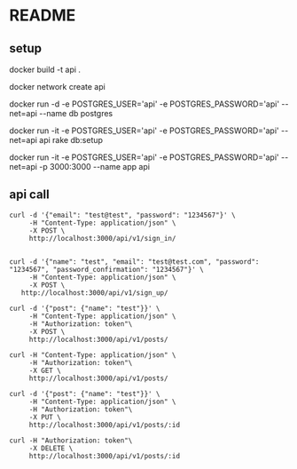 # README

## setup
docker build -t api .

docker network create api

docker run -d -e POSTGRES_USER='api' -e POSTGRES_PASSWORD='api' --net=api --name db postgres

docker run -it -e POSTGRES_USER='api' -e POSTGRES_PASSWORD='api' --net=api api rake db:setup

docker run -it -e POSTGRES_USER='api' -e POSTGRES_PASSWORD='api' --net=api -p 3000:3000 --name app api

## api call

```
curl -d '{"email": "test@test", "password": "1234567"}' \
     -H "Content-Type: application/json" \
     -X POST \
     http://localhost:3000/api/v1/sign_in/


curl -d '{"name": "test", "email": "test@test.com", "password": "1234567", "password_confirmation": "1234567"}' \
     -H "Content-Type: application/json" \
     -X POST \
   http://localhost:3000/api/v1/sign_up/

curl -d '{"post": {"name": "test"}}' \
     -H "Content-Type: application/json" \
     -H "Authorization: token"\
     -X POST \
     http://localhost:3000/api/v1/posts/

curl -H "Content-Type: application/json" \
     -H "Authorization: token"\
     -X GET \
     http://localhost:3000/api/v1/posts/

curl -d '{"post": {"name": "test"}}' \
     -H "Content-Type: application/json" \
     -H "Authorization: token"\
     -X PUT \
     http://localhost:3000/api/v1/posts/:id

curl -H "Authorization: token"\
     -X DELETE \
     http://localhost:3000/api/v1/posts/:id
```
